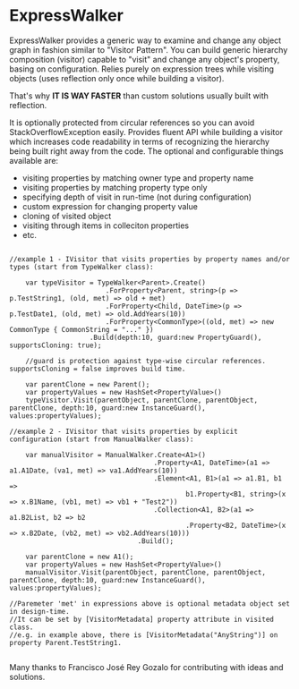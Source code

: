 # ExpressWalker
ExpressWalker provides a generic way to examine and change any object graph in fashion similar to "Visitor Pattern". You can build generic hierarchy composition (visitor) capable to "visit" and change any object's property, basing on configuration. Relies purely on expression trees while visiting objects (uses reflection only once while building a visitor).

That's why **IT IS WAY FASTER** than custom solutions usually built with reflection.

It is optionally protected from circular references so you can avoid StackOverflowException easily.
Provides fluent API while building a visitor which increases code readability 
in terms of recognizing the hierarchy being built right away from the code.
The optional and configurable things available are:

- visiting properties by matching owner type and property name 
- visiting properties by matching property type only
- specifying depth of visit in run-time (not during configuration)
- custom expression for changing property value 
- cloning of visited object
- visiting through items in colleciton properties
- etc.

```

//example 1 - IVisitor that visits properties by property names and/or types (start from TypeWalker class):

    var typeVisitor = TypeWalker<Parent>.Create()
						.ForProperty<Parent, string>(p => p.TestString1, (old, met) => old + met)
						.ForProperty<Child, DateTime>(p => p.TestDate1, (old, met) => old.AddYears(10))
						.ForProperty<CommonType>((old, met) => new CommonType { CommonString = "..." })
					.Build(depth:10, guard:new PropertyGuard(), supportsCloning: true);
					
	//guard is protection against type-wise circular references. supportsCloning = false improves build time.

    var parentClone = new Parent();
    var propertyValues = new HashSet<PropertyValue>()
    typeVisitor.Visit(parentObject, parentClone, parentObject, parentClone, depth:10, guard:new InstanceGuard(), values:propertyValues); 
  
//example 2 - IVisitor that visits properties by explicit configuration (start from ManualWalker class):

    var manualVisitor = ManualWalker.Create<A1>()
                                    .Property<A1, DateTime>(a1 => a1.A1Date, (va1, met) => va1.AddYears(10))
                                    .Element<A1, B1>(a1 => a1.B1, b1 =>
                                            b1.Property<B1, string>(x => x.B1Name, (vb1, met) => vb1 + "Test2"))
                                    .Collection<A1, B2>(a1 => a1.B2List, b2 => b2
                                            .Property<B2, DateTime>(x => x.B2Date, (vb2, met) => vb2.AddYears(10)))
                                .Build();

    var parentClone = new A1();
    var propertyValues = new HashSet<PropertyValue>()
    manualVisitor.Visit(parentObject, parentClone, parentObject, parentClone, depth:10, guard:new InstanceGuard(), values:propertyValues);
			
//Paremeter 'met' in expressions above is optional metadata object set in design-time. 
//It can be set by [VisitorMetadata] property attribute in visited class.
//e.g. in example above, there is [VisitorMetadata("AnyString")] on property Parent.TestString1.
			
```

Many thanks to Francisco José Rey Gozalo for contributing with ideas and solutions.
